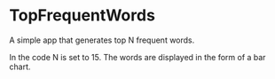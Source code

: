 # TopFrequentWords
A simple app that generates top N frequent words.

In the code N is set to 15.
The words are displayed in the form of a bar chart.
